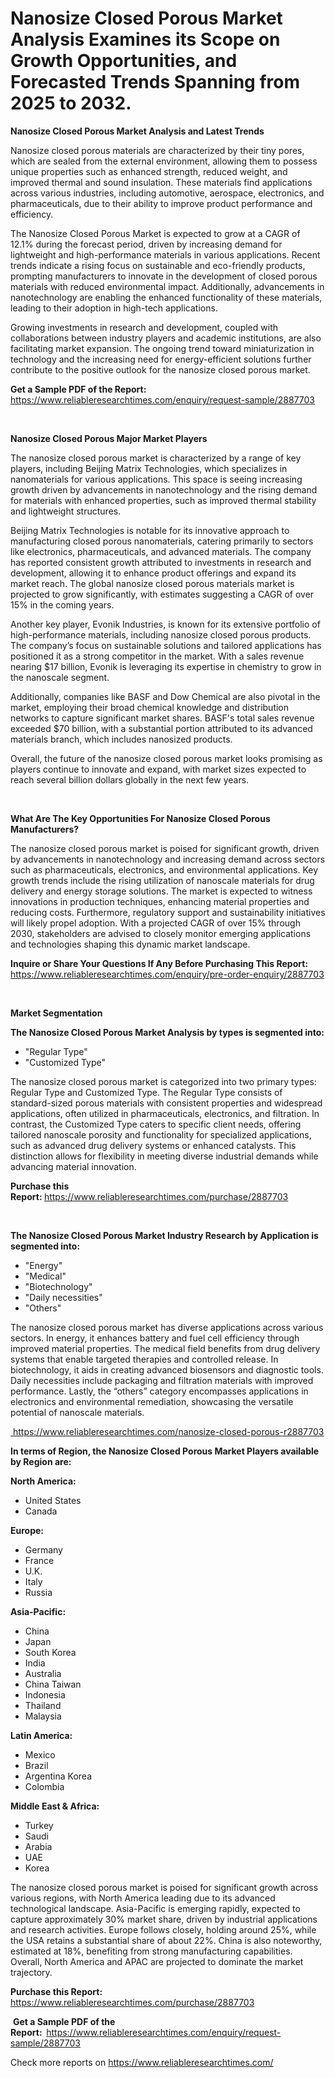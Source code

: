 <p><h1>Nanosize Closed Porous Market Analysis Examines its Scope on Growth Opportunities, and Forecasted Trends Spanning from 2025 to 2032.</h1></p><p><strong>Nanosize Closed Porous Market Analysis and Latest Trends</strong></p>
<p><p>Nanosize closed porous materials are characterized by their tiny pores, which are sealed from the external environment, allowing them to possess unique properties such as enhanced strength, reduced weight, and improved thermal and sound insulation. These materials find applications across various industries, including automotive, aerospace, electronics, and pharmaceuticals, due to their ability to improve product performance and efficiency.</p><p>The Nanosize Closed Porous Market is expected to grow at a CAGR of 12.1% during the forecast period, driven by increasing demand for lightweight and high-performance materials in various applications. Recent trends indicate a rising focus on sustainable and eco-friendly products, prompting manufacturers to innovate in the development of closed porous materials with reduced environmental impact. Additionally, advancements in nanotechnology are enabling the enhanced functionality of these materials, leading to their adoption in high-tech applications.</p><p>Growing investments in research and development, coupled with collaborations between industry players and academic institutions, are also facilitating market expansion. The ongoing trend toward miniaturization in technology and the increasing need for energy-efficient solutions further contribute to the positive outlook for the nanosize closed porous market.</p></p>
<p><strong>Get a Sample PDF of the Report:&nbsp;</strong> <a href="https://www.reliableresearchtimes.com/enquiry/request-sample/2887703?utm_campaign=2232&utm_medium=2&utm_source=Github&utm_content=ia&utm_term=14032025&utm_id=nanosize-closed-porous">https://www.reliableresearchtimes.com/enquiry/request-sample/2887703</a></p>
<p>&nbsp;</p>
<p><strong>Nanosize Closed Porous Major Market Players</strong></p>
<p><p>The nanosize closed porous market is characterized by a range of key players, including Beijing Matrix Technologies, which specializes in nanomaterials for various applications. This space is seeing increasing growth driven by advancements in nanotechnology and the rising demand for materials with enhanced properties, such as improved thermal stability and lightweight structures.</p><p>Beijing Matrix Technologies is notable for its innovative approach to manufacturing closed porous nanomaterials, catering primarily to sectors like electronics, pharmaceuticals, and advanced materials. The company has reported consistent growth attributed to investments in research and development, allowing it to enhance product offerings and expand its market reach. The global nanosize closed porous materials market is projected to grow significantly, with estimates suggesting a CAGR of over 15% in the coming years.</p><p>Another key player, Evonik Industries, is known for its extensive portfolio of high-performance materials, including nanosize closed porous products. The company’s focus on sustainable solutions and tailored applications has positioned it as a strong competitor in the market. With a sales revenue nearing $17 billion, Evonik is leveraging its expertise in chemistry to grow in the nanoscale segment.</p><p>Additionally, companies like BASF and Dow Chemical are also pivotal in the market, employing their broad chemical knowledge and distribution networks to capture significant market shares. BASF's total sales revenue exceeded $70 billion, with a substantial portion attributed to its advanced materials branch, which includes nanosized products.</p><p>Overall, the future of the nanosize closed porous market looks promising as players continue to innovate and expand, with market sizes expected to reach several billion dollars globally in the next few years.</p></p>
<p>&nbsp;</p>
<p><strong>What Are The Key Opportunities For Nanosize Closed Porous Manufacturers?</strong></p>
<p><p>The nanosize closed porous market is poised for significant growth, driven by advancements in nanotechnology and increasing demand across sectors such as pharmaceuticals, electronics, and environmental applications. Key growth trends include the rising utilization of nanoscale materials for drug delivery and energy storage solutions. The market is expected to witness innovations in production techniques, enhancing material properties and reducing costs. Furthermore, regulatory support and sustainability initiatives will likely propel adoption. With a projected CAGR of over 15% through 2030, stakeholders are advised to closely monitor emerging applications and technologies shaping this dynamic market landscape.</p></p>
<p><strong>Inquire or Share Your Questions If Any Before Purchasing This Report:</strong> <a href="https://www.reliableresearchtimes.com/enquiry/pre-order-enquiry/2887703?utm_campaign=2232&utm_medium=2&utm_source=Github&utm_content=ia&utm_term=14032025&utm_id=nanosize-closed-porous">https://www.reliableresearchtimes.com/enquiry/pre-order-enquiry/2887703</a></p>
<p>&nbsp;</p>
<p><strong>Market Segmentation</strong></p>
<p><strong>The Nanosize Closed Porous Market Analysis by types is segmented into:</strong></p>
<p><ul><li>"Regular Type"</li><li>"Customized Type"</li></ul></p>
<p><p>The nanosize closed porous market is categorized into two primary types: Regular Type and Customized Type. The Regular Type consists of standard-sized porous materials with consistent properties and widespread applications, often utilized in pharmaceuticals, electronics, and filtration. In contrast, the Customized Type caters to specific client needs, offering tailored nanoscale porosity and functionality for specialized applications, such as advanced drug delivery systems or enhanced catalysts. This distinction allows for flexibility in meeting diverse industrial demands while advancing material innovation.</p></p>
<p><strong>Purchase this Report:&nbsp;</strong><a href="https://www.reliableresearchtimes.com/purchase/2887703?utm_campaign=2232&utm_medium=2&utm_source=Github&utm_content=ia&utm_term=14032025&utm_id=nanosize-closed-porous">https://www.reliableresearchtimes.com/purchase/2887703</a></p>
<p>&nbsp;</p>
<p><strong>The Nanosize Closed Porous Market Industry Research by Application is segmented into:</strong></p>
<p><ul><li>"Energy"</li><li>"Medical"</li><li>"Biotechnology"</li><li>"Daily necessities"</li><li>"Others"</li></ul></p>
<p><p>The nanosize closed porous market has diverse applications across various sectors. In energy, it enhances battery and fuel cell efficiency through improved material properties. The medical field benefits from drug delivery systems that enable targeted therapies and controlled release. In biotechnology, it aids in creating advanced biosensors and diagnostic tools. Daily necessities include packaging and filtration materials with improved performance. Lastly, the “others” category encompasses applications in electronics and environmental remediation, showcasing the versatile potential of nanoscale materials.</p></p>
<p><a href="https://www.reliableresearchtimes.com/nanosize-closed-porous-r2887703?utm_campaign=2232&utm_medium=2&utm_source=Github&utm_content=ia&utm_term=14032025&utm_id=nanosize-closed-porous">&nbsp;https://www.reliableresearchtimes.com/nanosize-closed-porous-r2887703</a></p>
<p><strong>In terms of Region, the Nanosize Closed Porous Market Players available by Region are:</strong></p>
<p>
    <p> <strong> North America: </strong>
        <ul>
            <li>United States</li>
            <li>Canada</li>
        </ul>
        </p> 
    <p> <strong> Europe: </strong>
        <ul>
            <li>Germany</li>
            <li>France</li>
            <li>U.K.</li>
            <li>Italy</li>
            <li>Russia</li>
        </ul>
        </p> 
    <p> <strong> Asia-Pacific: </strong>
        <ul>
            <li>China</li>
            <li>Japan</li>
            <li>South Korea</li>
            <li>India</li>
            <li>Australia</li>
            <li>China Taiwan</li>
            <li>Indonesia</li>
            <li>Thailand</li>
            <li>Malaysia</li>
        </ul>
        </p> 
    <p> <strong> Latin America: </strong>
        <ul>
            <li>Mexico</li>
            <li>Brazil</li>
            <li>Argentina Korea</li>
            <li>Colombia</li>
        </ul>
        </p> 
    <p> <strong> Middle East & Africa: </strong>
        <ul>
            <li>Turkey</li>
            <li>Saudi</li>
            <li>Arabia</li>
            <li>UAE</li>
            <li>Korea</li>
        </ul>
    </p>
    </p>
<p><p>The nanosize closed porous market is poised for significant growth across various regions, with North America leading due to its advanced technological landscape. Asia-Pacific is emerging rapidly, expected to capture approximately 30% market share, driven by industrial applications and research activities. Europe follows closely, holding around 25%, while the USA retains a substantial share of about 22%. China is also noteworthy, estimated at 18%, benefiting from strong manufacturing capabilities. Overall, North America and APAC are projected to dominate the market trajectory.</p></p>
<p><strong>Purchase this Report: </strong><a href="https://www.reliableresearchtimes.com/purchase/2887703?utm_campaign=2232&utm_medium=2&utm_source=Github&utm_content=ia&utm_term=14032025&utm_id=nanosize-closed-porous">https://www.reliableresearchtimes.com/purchase/2887703</a></p>
<p>&nbsp;<strong>Get a Sample PDF of the Report:&nbsp;&nbsp;</strong><a href="https://www.reliableresearchtimes.com/enquiry/request-sample/2887703?utm_campaign=2232&utm_medium=2&utm_source=Github&utm_content=ia&utm_term=14032025&utm_id=nanosize-closed-porous">https://www.reliableresearchtimes.com/enquiry/request-sample/2887703</a></p>
<p><strong></strong></p>
<p>Check more reports on <a href="https://www.reliableresearchtimes.com/?utm_campaign=2232&utm_medium=2&utm_source=Github&utm_content=ia&utm_term=14032025&utm_id=nanosize-closed-porous">https://www.reliableresearchtimes.com/</a></p>